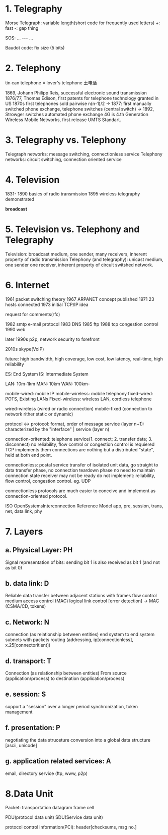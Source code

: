# 1. Telegraphy

Morse Telegraph: variable length(short code for frequently used letters)
+: fast
-: gap thing

SOS: ... --- ...

Baudot code: fix size (5 bits)


# 2. Telephony
tin can telephone = lover's telephone 土电话

1869, Johann Philipp Reis, successful electronic sound transmission
1876/77, Thomas Edison, first patents for telephone technology granted in US
1870s first telephones sold pairwise n(n-1)/2
-> 1877: first manually switched phone exchange, telephone switches (central switch)
-> 1892, Strowger switches automated phone exchange
4G is 4.th Generation Wireless Mobile Networks, first release UMTS Standart.

# 3. Telegraphy vs. Telephony

Telegraph networks: message switching, connectionless service
Telephony networks: circuit switching, connection oriented service

# 4. Television

1831- 1890 basics of radio transmission
1895 wireless telegraphy demonstrated

**broadcast**

# 5. Television vs. Telephony and Telegraphy

Television: broadcast medium, one sender, many receivers, inherent property of radio transmission
Telephony (and telegraphy): unicast medium, one sender one receiver, inherent property of circuit switshed network.

# 6. Internet

1961 packet switching theory
1967 ARPANET concept published
1971 23 hosts connected
1973 initial TCP/IP idea

request for comments(rfc)

1982 smtp e-mail protocol
1983 DNS
1985 ftp
1988 tcp congestion control
1990 web

later 1990s p2p, network security to forefront

2010s skype(VoIP)

future: high bandwidth, high coverage, low  cost, low latency, real-time, high reliability

ES: End System
IS: Intermediate System

LAN: 10m-1km
MAN: 10km
WAN: 100km-

mobile-wired: mobile IP
mobile-wireless: mobile telephony
fixed-wired: POTS, Existing LANs
Fixed-wireless: wireless LAN, cordless telephone

wired-wireless (wired or radio connection)
mobile-fixed (connection to network rither static or dynamic)

protocol <-> protocol: format, order of message
service (layer n+1): characterized by the "interface"
|
service (layer n)

connection-oritented: telephone service(1. connect; 2. transfer data; 3. disconnect)
no reliability, flow control or congestion control is requiered
TCP implements them
connections are nothing but a distributed "state", held at both end point.

connectionless: postal service
transfer of isolated unit data, go straight to data transfer phase, no connection teardown phase
no need to maintain connection state
receiver may not be ready
do not implement: reliability, flow control, congestion control. eg. UDP

connectionless protocols are much easier to conceive and implement as connection-oriented protocol.

ISO OpenSystemsInterconnection Reference Model
app, pre, session, trans, net, data link, phy

# 7. Layers
## a. Physical Layer: PH
Signal representation of bits: sending bit 1 is also received as bit 1 (and not as bit 0)
## b. data link: D
Reliable data transfer between adjacent stations with frames
flow control
medium access control (MAC)
logical link control [error detection] -> MAC (CSMA/CD, tokens)
## c. Network: N
connection (as relationship between entities)
end system to end system
subnets with packets
routing (addressing, ip[connectionless], x.25[connectoritient])
## d. transport: T
Connection (as relationship between entities)
From source (application/process) to destination (application/process)
## e. session: S
support a "session" over a longer period
synchronization, token management
## f. presentation: P
negotiating the data struceture
conversion into a global data structure [ascii, unicode]
## g. application related services: A
email, directory service (ftp, www, p2p)

# 8.Data Unit
Packet: transportation
datagram
frame
cell

PDU(protocol data unit)
SDU(Service data unit)

protocol control information(PCI): header[checksums, msg no.]